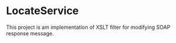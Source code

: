 # LocateService
This project is am implementation of XSLT filter for modifying SOAP response message.
